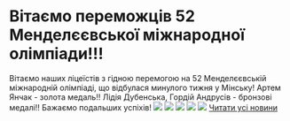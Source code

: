 # Вітаємо переможців 52 Менделєєвської міжнародної олімпіади!!!
Вітаємо наших ліцеїстів з гідною перемогою на 52 Менделєєвській міжнародній олімпіаді, що відбулася минулого тижня у Мінську!
Артем Янчак - золота медаль!!
Лідія Дубенська, Гордій Андрусів - бронзові медалі!!
Бажаємо подальших успіхів!
![](/images/вітаємо-переможців-52-менделєєвської-міжнародної/fb_img_1525112673757.jpg)
![](/images/вітаємо-переможців-52-менделєєвської-міжнародної/fb_img_1525110821547.jpg)
![](/images/вітаємо-переможців-52-менделєєвської-міжнародної/fb_img_1525112528231.jpg)
![](/images/вітаємо-переможців-52-менделєєвської-міжнародної/img_20180429_141951_420.jpg)
![](/images/вітаємо-переможців-52-менделєєвської-міжнародної/fb_img_1525113296052.jpg)
[Читати усі новини](/news)

